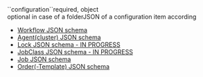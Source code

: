 <tr><td>``configuration``</td><td>required, object<br/>optional in case of a folder</td><td>JSON of a configuration item according
<ul>
	<li><a href="../../../../raml/jobscheduler/schemas/workflow/workflow-schema.json" target="workflow">Workflow JSON schema</a></li>
	<li><a href="../../../../raml/jobscheduler/schemas/agent/agentRef-schema.json" target="agent">Agent(cluster) JSON schema</a></li>
	<li><a href="../../../../raml/jobscheduler/schemas/lock/lock-schema.json" target="jobclass">Lock JSON schema - IN PROGRESS</a></li>
	<li><a href="../../../../raml/jobscheduler/schemas/jobclass/jobClass-schema.json" target="jobclass">JobClass JSON schema - IN PROGRESS</a></li>
	<li><a href="../../../../raml/jobscheduler/schemas/job/job-schema.json" target="job">Job JSON schema</a></li>
	<li><a href="../../../../raml/orderManagement/schemas/orders/orderTemplate-schema.json" target="order">Order(-Template) JSON schema</a></li>
</ul>
</td><td></td><td></td></tr>
